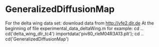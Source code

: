 # GeneralizedDiffusionMap

For the delta wing data set: download data from http://vfe2.dlr.de
At the beginning of file experimental_data_deltaWing.m for example:
cd ..
cd('delta_wing_dlr_tc4')
importdata('piv80_rleM04R3A13.plt');
cd ..
cd('GeneralizedDiffusionMap')
